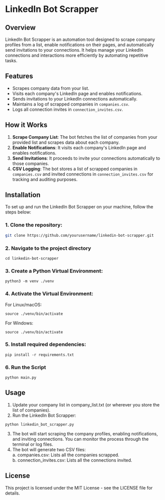 # LinkedIn Bot Scrapper

## Overview

LinkedIn Bot Scrapper is an automation tool designed to scrape company profiles from a list, enable notifications on their pages, and automatically send invitations to your connections. It helps manage your LinkedIn connections and interactions more efficiently by automating repetitive tasks.

## Features

- Scrapes company data from your list.
- Visits each company's LinkedIn page and enables notifications.
- Sends invitations to your LinkedIn connections automatically.
- Maintains a log of scrapped companies in `companies.csv`.
- Logs all connection invites in `connection_invites.csv`.

## How it Works

1. **Scrape Company List**: The bot fetches the list of companies from your provided list and scrapes data about each company.
2. **Enable Notifications**: It visits each company's LinkedIn page and enables notifications.
3. **Send Invitations**: It proceeds to invite your connections automatically to those companies.
4. **CSV Logging**: The bot stores a list of scrapped companies in `companies.csv` and invited connections in `connection_invites.csv` for tracking and auditing purposes.

## Installation

To set up and run the LinkedIn Bot Scrapper on your machine, follow the steps below:

### 1. Clone the repository:

```bash
git clone https://github.com/yourusername/linkedin-bot-scrapper.git
```

### 2. Navigate to the project directory

```
cd linkedin-bot-scrapper
```

### 3. Create a Python Virtual Environment:

```
python3 -m venv ./venv
```

### 4. Activate the Virtual Environment:

For Linux/macOS:

```
source ./venv/bin/activate
```

For Windows:

```
source ./venv/bin/activate
```

### 5. Install required dependencies:

```
pip install -r requirements.txt
```

### 6. Run the Script

```
python main.py
```

## Usage

1. Update your company list in company_list.txt (or wherever you store the list of companies).
2. Run the LinkedIn Bot Scrapper:

```
python linkedin_bot_scrapper.py
```

3. The bot will start scraping the company profiles, enabling notifications, and inviting connections. You can monitor the process through the terminal or log files.
4. The bot will generate two CSV files:<br>
   a. companies.csv: Lists all the companies scrapped. <br>
   b. connection_invites.csv: Lists all the connections invited.

## License

This project is licensed under the MIT License - see the LICENSE file for details.
